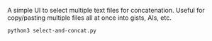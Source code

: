 A simple UI to select multiple text files for concatenation. Useful for copy/pasting multiple files all at once into gists, AIs, etc.

```
python3 select-and-concat.py
```
